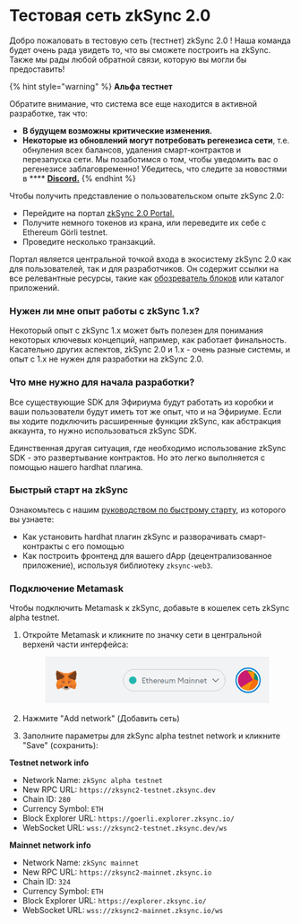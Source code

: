 # Тестовая сеть zkSync 2.0

Добро пожаловать в тестовую сеть (тестнет) zkSync 2.0 ! Наша команда будет очень рада увидеть то, что вы сможете построить на zkSync. Также мы рады любой обратной связи, которую вы могли бы предоставить!

{% hint style="warning" %}
**Альфа тестнет**

Обратите внимание, что система все еще находится в активной разработке, так что:

* **В будущем возможны критические изменения.**
* **Некоторые из обновлений могут потребовать регенезиса сети**, т.е. обнуления всех балансов, удаления смарт-контрактов и перезапуска сети. Мы позаботимся о том, чтобы уведомить вас о регенезисе заблаговременно! Убедитесь, что следите за новостями в \*\*\*\* [**Discord.**](https://discord.gg/px2aR7w)
{% endhint %}

Чтобы получить представление о пользовательском опыте zkSync 2.0:

* Перейдите на портал [zkSync 2.0 Portal.](https://portal.zksync.io/)
* Получите немного токенов из крана, или переведите их себе с Ethereum Görli testnet.
* Проведите несколько транзакций.

Портал является центральной точкой входа в экосистему zkSync 2.0 как для пользователей, так и для разработчиков. Он содержит ссылки на все релевантные ресурсы, такие как [обозреватель блоков](https://explorer.zksync.io/) или каталог приложений.

### Нужен ли мне опыт работы с zkSync 1.x? <a href="#do-i-need-experience-with-zksync-1-x" id="do-i-need-experience-with-zksync-1-x"></a>

Некоторый опыт с zkSync 1.x может быть полезен для понимания некоторых ключевых концепций, например, как работает финальность. Касательно других аспектов, zkSync 2.0 и 1.х - очень разные системы, и опыт с 1.х не нужен для разработки на zkSync 2.0.

### Что мне нужно для начала разработки? <a href="#what-do-i-need-to-start-building" id="what-do-i-need-to-start-building"></a>

Все существующие SDK для Эфириума будут работать из коробки и ваши пользователи будут иметь тот же опыт, что и на Эфириуме. Если вы ходите подключить расширенные функции zkSync, как абстракция аккаунта, то нужно использоваться zkSync SDK.

Единственная другая ситуация, где необходимо использование zkSync SDK - это развертывание контрактов. Но это легко выполняется с помощью нашего hardhat плагина.

### Быстрый старт на zkSync

Ознакомьтесь с нашим [руководством по быстрому старту](https://v2-docs.zksync.io/dev/developer-guides/hello-world.html#prerequisites), из которого вы узнаете:

* Как установить hardhat плагин zkSync и разворачивать смарт-контракты с его помощью
* Как построить фронтенд для вашего dApp (децентрализованное приложение), используя библиотеку `zksync-web3`.

### Подключение Metamask

​Чтобы подключить Metamask к zkSync, добавьте в кошелек сеть zkSync alpha testnet.

1.  Откройте Metamask и кликните по значку сети в центральной верхенй части интерфейса:

    <figure><img src="../../.gitbook/assets/image (8).png" alt=""><figcaption></figcaption></figure>
2. Нажмите "Add network" (Добавить сеть)
3. Заполните параметры для zkSync alpha testnet network и кликните "Save" (сохранить):

**Testnet network info**

* Network Name: `zkSync alpha testnet`
* New RPC URL: `https://zksync2-testnet.zksync.dev`
* Chain ID: `280`
* Currency Symbol: `ETH`
* Block Explorer URL: `https://goerli.explorer.zksync.io/`
* WebSocket URL: `wss://zksync2-testnet.zksync.dev/ws`

**Mainnet network info**

* Network Name: `zkSync mainnet`
* New RPC URL: `https://zksync2-mainnet.zksync.io`
* Chain ID: `324`
* Currency Symbol: `ETH`
* Block Explorer URL: `https://explorer.zksync.io/`
* WebSocket URL: `wss://zksync2-mainnet.zksync.io/ws`
